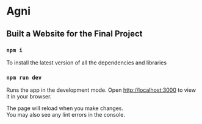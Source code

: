 # Agni
## Built a Website for the Final Project

### `npm i`

To install the latest version of all the dependencies and libraries

### `npm run dev`

Runs the app in the development mode.
Open [http://localhost:3000](http://localhost:3000) to view it in your browser.

The page will reload when you make changes.\
You may also see any lint errors in the console.
